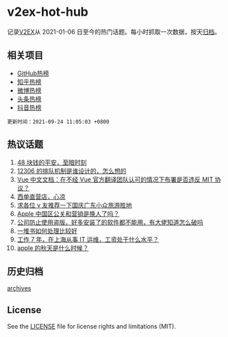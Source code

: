 # v2ex-hot-hub

 记录[V2EX](https://www.v2ex.com/)从 2021-01-06 日至今的热门话题。每小时抓取一次数据，按天[归档](archives)。
 
 ## 相关项目

- [GitHub热榜](https://github.com/snaildev/github-hot-hub)
- [知乎热榜](https://github.com/snaildev/zhihu-hot-hub)
- [微博热榜](https://github.com/snaildev/weibo-hot-hub)
- [头条热榜](https://github.com/snaildev/toutiao-hot-hub)
- [抖音热榜](https://github.com/snaildev/douyin-hot-hub)


 `更新时间：2021-09-24 11:05:03 +0800`

## 热议话题

1. [48 块钱的平安，至暗时刻](https://www.v2ex.com/t/803718)
1. [12306 的排队机制是谁设计的，怎么想的](https://www.v2ex.com/t/803662)
1. [Vue 中文文档：在不经 Vue 官方翻译团队认可的情况下布署是否违反 MIT 协议？](https://www.v2ex.com/t/803701)
1. [西单直营店，心凉](https://www.v2ex.com/t/803799)
1. [求各位 v 友推荐一下国庆广东小众旅游胜地](https://www.v2ex.com/t/803573)
1. [Apple 中国区公关和营销是换人了吗？](https://www.v2ex.com/t/803751)
1. [公司防止使用盗版，好多安装了的软件都不能用，有大佬知道怎么破吗](https://www.v2ex.com/t/803652)
1. [一堆书如何处理比较好](https://www.v2ex.com/t/803616)
1. [工作 7 年，在上海从事 IT 运维，工资处于什么水平？](https://www.v2ex.com/t/803597)
1. [apple 的秋天是什么时候？](https://www.v2ex.com/t/803677)

## 历史归档

[archives](archives)

## License

See the [LICENSE](LICENSE) file for license rights and limitations (MIT).
